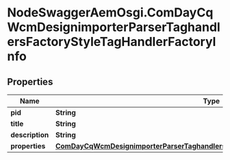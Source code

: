 # NodeSwaggerAemOsgi.ComDayCqWcmDesignimporterParserTaghandlersFactoryStyleTagHandlerFactoryInfo

## Properties

Name | Type | Description | Notes
------------ | ------------- | ------------- | -------------
**pid** | **String** |  | [optional] 
**title** | **String** |  | [optional] 
**description** | **String** |  | [optional] 
**properties** | [**ComDayCqWcmDesignimporterParserTaghandlersFactoryStyleTagHandlerFactoryProperties**](ComDayCqWcmDesignimporterParserTaghandlersFactoryStyleTagHandlerFactoryProperties.md) |  | [optional] 


